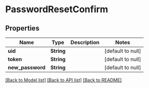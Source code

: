 # PasswordResetConfirm
## Properties

Name | Type | Description | Notes
------------ | ------------- | ------------- | -------------
**uid** | **String** |  | [default to null]
**token** | **String** |  | [default to null]
**new\_password** | **String** |  | [default to null]

[[Back to Model list]](../swagger.md#documentation-for-models) [[Back to API list]](../swagger.md#documentation-for-api-endpoints) [[Back to README]](../swagger.md)

